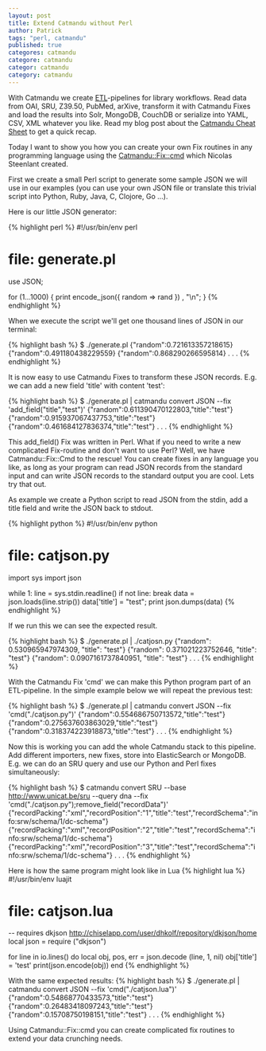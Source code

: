 ```yaml
---
layout: post
title: Extend Catmandu without Perl
author: Patrick
tags: "perl, catmandu"
published: true
categores: catmandu
categore: catmandu
categor: catmandu
category: catmandu
---
```


With Catmandu we create [ETL](http://en.wikipedia.org/wiki/Extract,_transform,_load)-pipelines for library workflows. Read data from OAI, SRU, Z39.50, PubMed, arXive, transform it with Catmandu Fixes and load the results into Solr, MongoDB, CouchDB or serialize into YAML, CSV, XML whatever you like. Read my blog post about the [Catmandu Cheat Sheet](/catmandu/2013/06/21/catmandu-cheat-sheet.html)
to get a quick recap.

Today I want to show you how you can create your own Fix routines in any programming language using the [Catmandu::Fix::cmd](http://search.cpan.org/~nics/Catmandu-Fix-cmd-0.01/) which Nicolas Steenlant created.


First we create a small Perl script to generate some sample JSON we will use in our examples (you can use your own JSON file or translate this trivial script into Python, Ruby, Java, C, Clojore, Go ...).

Here is our little JSON generator:

{% highlight perl %}
#!/usr/bin/env perl
# file: generate.pl

use JSON;

for (1...1000) {
    print encode_json({ random => rand }) , "\n";
}
{% endhighlight %}

When we execute the script we'll get one thousand lines of JSON in our terminal:

{% highlight bash %}
$ ./generate.pl
{"random":0.721613357218615}
{"random":0.491180438229559}
{"random":0.868290266595814}
.
.
.
{% endhighlight %}

It is now easy to use Catmandu Fixes to transform these JSON records. E.g. we can add a new field 'title' with content 'test':

{% highlight bash %}
$ ./generate.pl | catmandu convert JSON --fix 'add_field("title","test")'
{"random":0.611390470122803,"title":"test"}
{"random":0.915937067437753,"title":"test"}
{"random":0.461684127836374,"title":"test"}
.
.
.
{% endhighlight %}

This add_field() Fix was written in Perl. What if you need to write a new complicated Fix-routine and don't want to use Perl? Well, we have Catmandu::Fix::Cmd to the rescue! You can create fixes in any language you like, as long as your program can read JSON records from the standard input and can write JSON records to the standard output you are cool. Lets try that out.

As example we create a Python script to read JSON from the stdin, add a title field and write the JSON back to stdout.

{% highlight python %}
#!/usr/bin/env python
# file: catjson.py
import sys
import json

while 1:
    line = sys.stdin.readline()
    if not line: break
    data = json.loads(line.strip())
    data['title'] = "test";
    print json.dumps(data)
{% endhighlight %}

If we run this we can see the expected result.

{% highlight bash %}
$ ./generate.pl | ./catjosn.py
{"random": 0.530965947974309, "title": "test"}
{"random": 0.371021223752646, "title": "test"}
{"random": 0.0907161737840951, "title": "test"}
.
.
.
{% endhighlight %}

With the Catmandu Fix 'cmd' we can make this Python program part of an ETL-pipeline. In the simple example below we will repeat the previous test:

{% highlight bash %}
$ ./generate.pl | catmandu convert JSON --fix 'cmd("./catjson.py")'
{"random":0.554686750713572,"title":"test"}
{"random":0.275637603863029,"title":"test"}
{"random":0.318374223918873,"title":"test"}
.
.
.
{% endhighlight %}

Now this is working you can add the whole Catmandu stack to this pipeline. Add different importers, new fixes, store into ElasticSearch or MongoDB. E.g. we can do an SRU query and use our Python and Perl fixes simultaneously:

{% highlight bash %}
$ catmandu convert SRU --base http://www.unicat.be/sru --query dna --fix 'cmd("./catjson.py");remove_field("recordData")'
{"recordPacking":"xml","recordPosition":"1","title":"test","recordSchema":"info:srw/schema/1/dc-schema"}
{"recordPacking":"xml","recordPosition":"2","title":"test","recordSchema":"info:srw/schema/1/dc-schema"}
{"recordPacking":"xml","recordPosition":"3","title":"test","recordSchema":"info:srw/schema/1/dc-schema"}
.
.
.
{% endhighlight %}

Here is how the same program might look like in Lua
{% highlight lua %}
#!/usr/bin/env luajit
# file: catjson.lua
-- requires dkjson http://chiselapp.com/user/dhkolf/repository/dkjson/home
local json = require ("dkjson")

for line in io.lines() do
    local obj, pos, err = json.decode (line, 1, nil)
    obj['title'] = 'test'
    print(json.encode(obj))
end
{% endhighlight %}

With the same expected results:
{% highlight bash %}
$ ./generate.pl | catmandu convert JSON --fix 'cmd("./catjson.lua")'
{"random":0.54868770433573,"title":"test"}
{"random":0.26483418097243,"title":"test"}
{"random":0.15708750198151,"title":"test"}
.
.
.
{% endhighlight %}

Using Catmandu::Fix::cmd you can create complicated fix routines to extend your data crunching needs.
